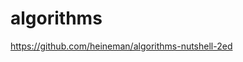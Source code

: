 algorithms
================================================================================
https://github.com/heineman/algorithms-nutshell-2ed


